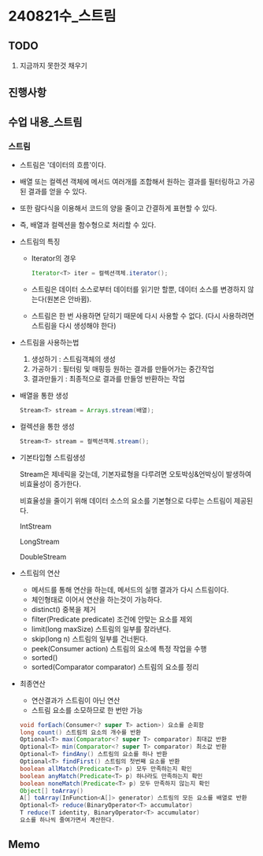 # 240821수_스트림

## TODO

1. 지금까지 못한것 채우기

## 진행사항

## 수업 내용_스트림

### 스트림

* 스트림은 '데이터의 흐름'이다.

* 배열 또는 컬렉션 객체에 메서드 여러개를 조합해서 원하는 결과를 필터링하고 가공된 결과를 얻을 수 있다.

* 또한 람다식을 이용해서 코드의 양을 줄이고 간결하게 표현할 수 있다.

* 즉, 배열과 컬렉션을 함수형으로 처리할 수 있다.

* 스트림의 특징

  * Iterator의 경우

    ```java
    Iterator<T> iter = 컬렉션객체.iterator();
    ```

  * 스트림은 데이터 소스로부터 데이터를 읽기만 할뿐, 데이터 소스를 변경하지 않는다(원본은 안바뀜).

  * 스트림은 한 번 사용하면 닫히기 때문에 다시 사용할 수 없다.
    (다시 사용하려면 스트림을 다시 생성해야 한다)

* 스트림을 사용하는법

  1. 생성하기 : 스트림객체의 생성
  2. 가공하기 : 필터링 및 매핑등 원하는 결과를 만들어가는 중간작업
  3. 결과만들기 : 최종적으로 결과를 만들엉 반환하는 작업

* 배열을 통한 생성

  ```java
  Stream<T> stream = Arrays.stream(배열);
  ```

* 컬렉션을 통한 생성

  ```java
  Stream<T> stream = 컬렉션객체.stream();
  ```

* 기본타입형 스트림생성

  Stream은 제네릭을 갖는데, 기본자료형을 다루려면 오토박싱&언박싱이 발생하여 비효율성이 증가한다.

  비효율성을 줄이기 위해 데이터 소스의 요소를 기본형으로 다루는 스트림이 제공된다.

  IntStream

  LongStream

  DoubleStream

* 스트림의 연산

  * 메서드를 통해 연산을 하는데, 메서드의 실행 결과가 다시 스트림이다.
  * 체인형태로 이어서 연산을 하는것이 가능하다.
  * distinct() 중복을 제거
  * filter(Predicate<T> predicate) 조건에 안맞는 요소를 제외
  * limit(long maxSize) 스트림의 일부를 잘라낸다.
  * skip(long n) 스트림의 일부를 건너뛴다.
  * peek(Consumer<T> action) 스트림의 요소에 특정 작업을 수행
  * sorted()
  * sorted(Comparator<T> comparator) 스트림의 요소를 정리

* 최종연산

  * 연산결과가 스트림이 아닌 연산
  * 스트림 요소를 소모하므로 한 번만 가능

  ```java
  void forEach(Consumer<? super T> action>) 요소를 순회함
  long count() 스트림의 요소의 개수를 반환
  Optional<T> max(Comparator<? super T> comparator) 최대값 반환
  Optional<T> min(Comparator<? super T> comparator) 최소값 반환
  Optional<T> findAny() 스트림의 요소를 하나 반환
  Optional<T> findFirst() 스트림의 첫번째 요소를 반환
  boolean allMatch(Predicate<T> p) 모두 만족하는지 확인
  boolean anyMatch(Predicate<T> p) 하나라도 만족하는지 확인
  boolean noneMatch(Predicate<T> p) 모두 만족하지 않는지 확인
  Object[] toArray()
  A[] toArray(InFunction<A[]> generator) 스트림의 모든 요소를 배열로 반환
  Optional<T> reduce(BinaryOperator<T> accumulator)
  T reduce(T identity, BinaryOperator<T> accumulator)
  요소를 하나씩 줄여가면서 계산한다.
  ```

  

## Memo

